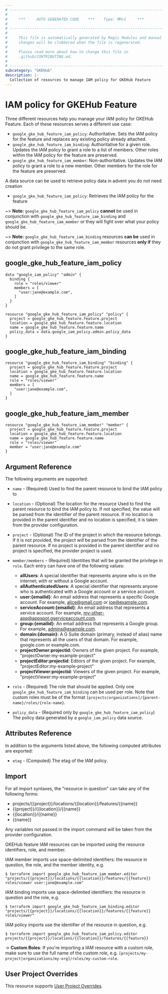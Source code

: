 ```yaml
---
# ----------------------------------------------------------------------------
#
#     ***     AUTO GENERATED CODE    ***    Type: MMv1     ***
#
# ----------------------------------------------------------------------------
#
#     This file is automatically generated by Magic Modules and manual
#     changes will be clobbered when the file is regenerated.
#
#     Please read more about how to change this file in
#     .github/CONTRIBUTING.md.
#
# ----------------------------------------------------------------------------
subcategory: "GKEHub"
description: |-
  Collection of resources to manage IAM policy for GKEHub Feature
---
```


# IAM policy for GKEHub Feature
Three different resources help you manage your IAM policy for GKEHub Feature. Each of these resources serves a different use case:

* `google_gke_hub_feature_iam_policy`: Authoritative. Sets the IAM policy for the feature and replaces any existing policy already attached.
* `google_gke_hub_feature_iam_binding`: Authoritative for a given role. Updates the IAM policy to grant a role to a list of members. Other roles within the IAM policy for the feature are preserved.
* `google_gke_hub_feature_iam_member`: Non-authoritative. Updates the IAM policy to grant a role to a new member. Other members for the role for the feature are preserved.

A data source can be used to retrieve policy data in advent you do not need creation

* `google_gke_hub_feature_iam_policy`: Retrieves the IAM policy for the feature

~> **Note:** `google_gke_hub_feature_iam_policy` **cannot** be used in conjunction with `google_gke_hub_feature_iam_binding` and `google_gke_hub_feature_iam_member` or they will fight over what your policy should be.

~> **Note:** `google_gke_hub_feature_iam_binding` resources **can be** used in conjunction with `google_gke_hub_feature_iam_member` resources **only if** they do not grant privilege to the same role.



## google_gke_hub_feature_iam_policy

```hcl
data "google_iam_policy" "admin" {
  binding {
    role = "roles/viewer"
    members = [
      "user:jane@example.com",
    ]
  }
}

resource "google_gke_hub_feature_iam_policy" "policy" {
  project = google_gke_hub_feature.feature.project
  location = google_gke_hub_feature.feature.location
  name = google_gke_hub_feature.feature.name
  policy_data = data.google_iam_policy.admin.policy_data
}
```

## google_gke_hub_feature_iam_binding

```hcl
resource "google_gke_hub_feature_iam_binding" "binding" {
  project = google_gke_hub_feature.feature.project
  location = google_gke_hub_feature.feature.location
  name = google_gke_hub_feature.feature.name
  role = "roles/viewer"
  members = [
    "user:jane@example.com",
  ]
}
```

## google_gke_hub_feature_iam_member

```hcl
resource "google_gke_hub_feature_iam_member" "member" {
  project = google_gke_hub_feature.feature.project
  location = google_gke_hub_feature.feature.location
  name = google_gke_hub_feature.feature.name
  role = "roles/viewer"
  member = "user:jane@example.com"
}
```


## Argument Reference

The following arguments are supported:

* `name` - (Required) Used to find the parent resource to bind the IAM policy to
* `location` - (Optional) The location for the resource Used to find the parent resource to bind the IAM policy to. If not specified,
  the value will be parsed from the identifier of the parent resource. If no location is provided in the parent identifier and no
  location is specified, it is taken from the provider configuration.

* `project` - (Optional) The ID of the project in which the resource belongs.
    If it is not provided, the project will be parsed from the identifier of the parent resource. If no project is provided in the parent identifier and no project is specified, the provider project is used.

* `member/members` - (Required) Identities that will be granted the privilege in `role`.
  Each entry can have one of the following values:
  * **allUsers**: A special identifier that represents anyone who is on the internet; with or without a Google account.
  * **allAuthenticatedUsers**: A special identifier that represents anyone who is authenticated with a Google account or a service account.
  * **user:{emailid}**: An email address that represents a specific Google account. For example, alice@gmail.com or joe@example.com.
  * **serviceAccount:{emailid}**: An email address that represents a service account. For example, my-other-app@appspot.gserviceaccount.com.
  * **group:{emailid}**: An email address that represents a Google group. For example, admins@example.com.
  * **domain:{domain}**: A G Suite domain (primary, instead of alias) name that represents all the users of that domain. For example, google.com or example.com.
  * **projectOwner:projectid**: Owners of the given project. For example, "projectOwner:my-example-project"
  * **projectEditor:projectid**: Editors of the given project. For example, "projectEditor:my-example-project"
  * **projectViewer:projectid**: Viewers of the given project. For example, "projectViewer:my-example-project"

* `role` - (Required) The role that should be applied. Only one
    `google_gke_hub_feature_iam_binding` can be used per role. Note that custom roles must be of the format
    `[projects|organizations]/{parent-name}/roles/{role-name}`.

* `policy_data` - (Required only by `google_gke_hub_feature_iam_policy`) The policy data generated by
  a `google_iam_policy` data source.

## Attributes Reference

In addition to the arguments listed above, the following computed attributes are
exported:

* `etag` - (Computed) The etag of the IAM policy.

## Import

For all import syntaxes, the "resource in question" can take any of the following forms:

* projects/{{project}}/locations/{{location}}/features/{{name}}
* {{project}}/{{location}}/{{name}}
* {{location}}/{{name}}
* {{name}}

Any variables not passed in the import command will be taken from the provider configuration.

GKEHub feature IAM resources can be imported using the resource identifiers, role, and member.

IAM member imports use space-delimited identifiers: the resource in question, the role, and the member identity, e.g.
```
$ terraform import google_gke_hub_feature_iam_member.editor "projects/{{project}}/locations/{{location}}/features/{{feature}} roles/viewer user:jane@example.com"
```

IAM binding imports use space-delimited identifiers: the resource in question and the role, e.g.
```
$ terraform import google_gke_hub_feature_iam_binding.editor "projects/{{project}}/locations/{{location}}/features/{{feature}} roles/viewer"
```

IAM policy imports use the identifier of the resource in question, e.g.
```
$ terraform import google_gke_hub_feature_iam_policy.editor projects/{{project}}/locations/{{location}}/features/{{feature}}
```

-> **Custom Roles**: If you're importing a IAM resource with a custom role, make sure to use the
 full name of the custom role, e.g. `[projects/my-project|organizations/my-org]/roles/my-custom-role`.

## User Project Overrides

This resource supports [User Project Overrides](https://registry.terraform.io/providers/hashicorp/google/latest/docs/guides/provider_reference#user_project_override).
